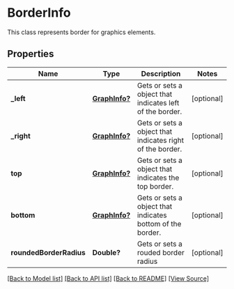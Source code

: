 ﻿# BorderInfo
This class represents border for graphics elements.

## Properties
Name | Type | Description | Notes
------------ | ------------- | ------------- | -------------
**_left** | [**GraphInfo?**](GraphInfo.md) | Gets or sets a object that indicates left of the border. | [optional]
**_right** | [**GraphInfo?**](GraphInfo.md) | Gets or sets a object that indicates right of the border. | [optional]
**top** | [**GraphInfo?**](GraphInfo.md) | Gets or sets a object that indicates the top border. | [optional]
**bottom** | [**GraphInfo?**](GraphInfo.md) | Gets or sets a object that indicates bottom of the border. | [optional]
**roundedBorderRadius** | **Double?** | Gets or sets a rouded border radius | [optional]

[[Back to Model list]](../README.md#documentation-for-models) [[Back to API list]](../README.md#documentation-for-api-endpoints) [[Back to README]](../README.md) [[View Source]](../AsposePdfCloud/Models/BorderInfo.swift)

